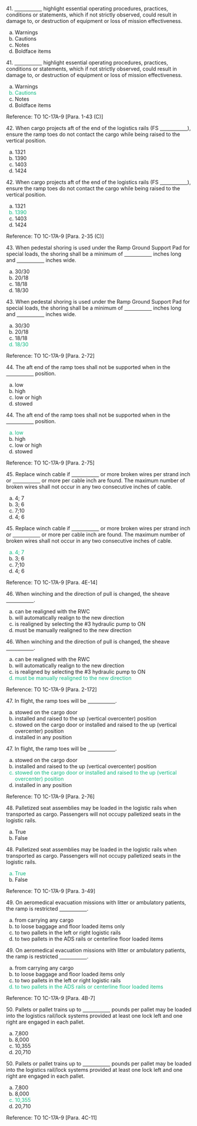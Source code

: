 <section data-auto-animate>
<p>41. <span style="text-decoration: underline; white-space: pre;">                   </span> highlight essential operating procedures, practices, conditions or statements, which if not strictly observed, could result in damage to, or destruction of equipment or loss of mission effectiveness.</p>
<ol>
<li type="a">Warnings</li>
<li type="a">Cautions</li>
<li type="a">Notes</li>
<li type="a">Boldface items</li>
</ol>
</section>

<section>
<section data-auto-animate>
<p>41. <span style="text-decoration: underline; white-space: pre;">                   </span> highlight essential operating procedures, practices, conditions or statements, which if not strictly observed, could result in damage to, or destruction of equipment or loss of mission effectiveness.</p>
<ol>
<li type="a">Warnings</li>
<li type="a" style="color: #10B981;">Cautions</li>
<li type="a">Notes</li>
<li type="a">Boldface items</li>
</ol>
</section>
<section>Reference: TO 1C-17A-9 [Para. 1-43 (C)]</section>
</section>

<section data-auto-animate>
<p>42. When cargo projects aft of the end of the logistics rails (FS <span style="text-decoration: underline; white-space: pre;">                   </span>), ensure the ramp toes do not contact the cargo while being raised to the vertical position.</p>
<ol>
<li type="a">1321</li>
<li type="a">1390</li>
<li type="a">1403</li>
<li type="a">1424</li>
</ol>
</section>

<section>
<section data-auto-animate>
<p>42. When cargo projects aft of the end of the logistics rails (FS <span style="text-decoration: underline; white-space: pre;">                   </span>), ensure the ramp toes do not contact the cargo while being raised to the vertical position.</p>
<ol>
<li type="a">1321</li>
<li type="a" style="color: #10B981;">1390</li>
<li type="a">1403</li>
<li type="a">1424</li>
</ol>
</section>
<section>Reference: TO 1C-17A-9 [Para. 2-35 (C)]</section>
</section>

<section data-auto-animate>
<p>43. When pedestal shoring is used under the Ramp Ground Support Pad for special loads, the shoring shall be a minimum of <span style="text-decoration: underline; white-space: pre;">                   </span> inches long and <span style="text-decoration: underline; white-space: pre;">                   </span> inches wide.</p>
<ol>
<li type="a">30/30</li>
<li type="a">20/18</li>
<li type="a">18/18</li>
<li type="a">18/30</li>
</ol>
</section>

<section>
<section data-auto-animate>
<p>43. When pedestal shoring is used under the Ramp Ground Support Pad for special loads, the shoring shall be a minimum of <span style="text-decoration: underline; white-space: pre;">                   </span> inches long and <span style="text-decoration: underline; white-space: pre;">                   </span> inches wide.</p>
<ol>
<li type="a">30/30</li>
<li type="a">20/18</li>
<li type="a">18/18</li>
<li type="a" style="color: #10B981;">18/30</li>
</ol>
</section>
<section>Reference: TO 1C-17A-9 [Para. 2-72]</section>
</section>

<section data-auto-animate>
<p>44. The aft end of the ramp toes shall not be supported when in the <span style="text-decoration: underline; white-space: pre;">                   </span> position.</p>
<ol>
<li type="a">low</li>
<li type="a">high</li>
<li type="a">low or high</li>
<li type="a">stowed</li>
</ol>
</section>

<section>
<section data-auto-animate>
<p>44. The aft end of the ramp toes shall not be supported when in the <span style="text-decoration: underline; white-space: pre;">                   </span> position.</p>
<ol>
<li type="a" style="color: #10B981;">low</li>
<li type="a">high</li>
<li type="a">low or high</li>
<li type="a">stowed</li>
</ol>
</section>
<section>Reference: TO 1C-17A-9 [Para. 2-75]</section>
</section>

<section data-auto-animate>
<p>45. Replace winch cable if <span style="text-decoration: underline; white-space: pre;">                   </span> or more broken wires per strand inch or <span style="text-decoration: underline; white-space: pre;">                   </span> or more per cable inch are found. The maximum number of broken wires shall not occur in any two consecutive inches of cable.</p>
<ol>
<li type="a">4; 7</li>
<li type="a">3; 6</li>
<li type="a">7;10</li>
<li type="a">4; 6</li>
</ol>
</section>

<section>
<section data-auto-animate>
<p>45. Replace winch cable if <span style="text-decoration: underline; white-space: pre;">                   </span> or more broken wires per strand inch or <span style="text-decoration: underline; white-space: pre;">                   </span> or more per cable inch are found. The maximum number of broken wires shall not occur in any two consecutive inches of cable.</p>
<ol>
<li type="a" style="color: #10B981;">4; 7</li>
<li type="a">3; 6</li>
<li type="a">7;10</li>
<li type="a">4; 6</li>
</ol>
</section>
<section>Reference: TO 1C-17A-9 [Para. 4E-14]</section>
</section>

<section data-auto-animate>
<p>46. When winching and the direction of pull is changed, the sheave <span style="text-decoration: underline; white-space: pre;">                   </span>.</p>
<ol>
<li type="a">can be realigned with the RWC</li>
<li type="a">will automatically realign to the new direction</li>
<li type="a">is realigned by selecting the #3 hydraulic pump to ON</li>
<li type="a">must be manually realigned to the new direction</li>
</ol>
</section>

<section>
<section data-auto-animate>
<p>46. When winching and the direction of pull is changed, the sheave <span style="text-decoration: underline; white-space: pre;">                   </span>.</p>
<ol>
<li type="a">can be realigned with the RWC</li>
<li type="a">will automatically realign to the new direction</li>
<li type="a">is realigned by selecting the #3 hydraulic pump to ON</li>
<li type="a" style="color: #10B981;">must be manually realigned to the new direction</li>
</ol>
</section>
<section>Reference: TO 1C-17A-9 [Para. 2-172]</section>
</section>

<section data-auto-animate>
<p>47. In flight, the ramp toes will be <span style="text-decoration: underline; white-space: pre;">                   </span>.</p>
<ol>
<li type="a">stowed on the cargo door</li>
<li type="a">installed and raised to the up (vertical overcenter) position</li>
<li type="a">stowed on the cargo door or installed and raised to the up (vertical overcenter) position</li>
<li type="a">installed in any position</li>
</ol>
</section>

<section>
<section data-auto-animate>
<p>47. In flight, the ramp toes will be <span style="text-decoration: underline; white-space: pre;">                   </span>.</p>
<ol>
<li type="a">stowed on the cargo door</li>
<li type="a">installed and raised to the up (vertical overcenter) position</li>
<li type="a" style="color: #10B981;">stowed on the cargo door or installed and raised to the up (vertical overcenter) position</li>
<li type="a">installed in any position</li>
</ol>
</section>
<section>Reference: TO 1C-17A-9 [Para. 2-76]</section>
</section>

<section data-auto-animate>
<p>48. Palletized seat assemblies may be loaded in the logistic rails when transported as cargo. Passengers will not occupy palletized seats in the logistic rails.</p>
<ol>
<li type="a">True</li>
<li type="a">False</li>
</ol>
</section>

<section>
<section data-auto-animate>
<p>48. Palletized seat assemblies may be loaded in the logistic rails when transported as cargo. Passengers will not occupy palletized seats in the logistic rails.</p>
<ol>
<li type="a" style="color: #10B981;">True</li>
<li type="a">False</li>
</ol>
</section>
<section>Reference: TO 1C-17A-9 [Para. 3-49]</section>
</section>

<section data-auto-animate>
<p>49. On aeromedical evacuation missions with litter or ambulatory patients, the ramp is restricted <span style="text-decoration: underline; white-space: pre;">                   </span>.</p>
<ol>
<li type="a">from carrying any cargo</li>
<li type="a">to loose baggage and floor loaded items only</li>
<li type="a">to two pallets in the left or right logistic rails</li>
<li type="a">to two pallets in the ADS rails or centerline floor loaded items</li>
</ol>
</section>

<section>
<section data-auto-animate>
<p>49. On aeromedical evacuation missions with litter or ambulatory patients, the ramp is restricted <span style="text-decoration: underline; white-space: pre;">                   </span>.</p>
<ol>
<li type="a">from carrying any cargo</li>
<li type="a">to loose baggage and floor loaded items only</li>
<li type="a">to two pallets in the left or right logistic rails</li>
<li type="a" style="color: #10B981;">to two pallets in the ADS rails or centerline floor loaded items</li>
</ol>
</section>
<section>Reference: TO 1C-17A-9 [Para. 4B-7]</section>
</section>

<section data-auto-animate>
<p>50. Pallets or pallet trains up to <span style="text-decoration: underline; white-space: pre;">                   </span> pounds per pallet may be loaded into the logistics rail/lock systems provided at least one lock left and one right are engaged in each pallet.</p>
<ol>
<li type="a">7,800</li>
<li type="a">8,000</li>
<li type="a">10,355</li>
<li type="a">20,710</li>
</ol>
</section>

<section>
<section data-auto-animate>
<p>50. Pallets or pallet trains up to <span style="text-decoration: underline; white-space: pre;">                   </span> pounds per pallet may be loaded into the logistics rail/lock systems provided at least one lock left and one right are engaged in each pallet.</p>
<ol>
<li type="a">7,800</li>
<li type="a">8,000</li>
<li type="a" style="color: #10B981;">10,355</li>
<li type="a">20,710</li>
</ol>
</section>
<section>Reference: TO 1C-17A-9 [Para. 4C-11]</section>
</section>
